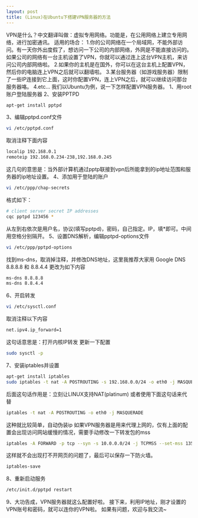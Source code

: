 ```yaml
---
layout: post
title: (Linux)在Ubuntu下搭建VPN服务器的方法
---
```


VPN是什么？中文翻译叫做：虚拟专用网络。功能是，在公用网络上建立专用网络，进行加密通讯。
适用的场合：
1.你的公司网络在一个局域网，不能外部访问。有一天你外出度假了，想访问一下公司的内部网络，外网是不能直接访问的。如果公司的网络有一台主机设置了VPN，你就可以通过连上这台VPN主机，来访问公司内部网络啦。
2.如果你的主机是在国外，你可以在这台主机上配置VPN，然后你的电脑连上VPN之后就可以翻墙啦。
3.某台服务器（如游戏服务器）限制了一些IP连接到它上面，这时你配置VPN，连上VPN之后，就可以继续访问那台服务器咯。
4.etc…
我们以Ubuntu为例，说一下怎样配置VPN服务器。
1、用root账户登陆服务器
2、安装PPTPD
```bash
apt-get install pptpd
```
3、编辑pptpd.conf文件
```bash
vi /etc/pptpd.conf
```
取消注释下面内容
```bash
localip 192.168.0.1
remoteip 192.168.0.234-238,192.168.0.245
```
这几句的意思是：当外部计算机通过pptp联接到vpn后所能拿到的ip地址范围和服务器的ip地址设置。
4、添加用于登陆的账户
```bash
vi /etc/ppp/chap-secrets
```
格式如下：
```bash
# client server secret IP addresses
cqc pptpd 123456 *
```
从左到右依次是用户名，协议(填写pptpd)，密码，自己指定。IP，填*即可。中间用空格分别隔开。
5、设置DNS解析，编辑pptpd-options文件
```bash
vi /etc/ppp/pptpd-options
```
找到ms-dns，取消掉注释，并修改DNS地址，这里我推荐大家用
Google DNS 8.8.8.8 和 8.8.4.4
更改为如下内容
```bash
ms-dns 8.8.8.8
ms-dns 8.8.4.4
```
6、开启转发
```bash
vi /etc/sysctl.conf
```
取消注释以下内容
```bash
net.ipv4.ip_forward=1
```
这句话意思是：打开内核IP转发
更新一下配置
```bash
sudo sysctl -p
```
7、安装iptables并设置
```bash
apt-get install iptables
sudo iptables -t nat -A POSTROUTING -s 192.168.0.0/24 -o eth0 -j MASQUERADE
```
后面这句话作用是：立刻让LINUX支持NAT(platinum)
或者使用下面这句话来代替
```bash
iptables -t nat -A POSTROUTING -o eth0 -j MASQUERADE
```
这种就比较简单，自动伪装ip
如果VPN服务器是用来代理上网的，仅有上面的配置会出现访问网站缓慢的情况，需要手动修改一下转发包的mss
```bash
iptables -A FORWARD -p tcp --syn -s 10.0.0.0/24 -j TCPMSS --set-mss 1356
```
这样就不会出现打不开网页的问题了，最后可以保存一下防火墙。
```bash
iptables-save
```
8、重新启动服务
```bash
/etc/init.d/pptpd restart
```
9、大功告成，VPN服务器就这么配置好啦。
接下来，利用IP地址，刚才设置的VPN账号和密码，就可以连你的VPN啦。
如果有问题，欢迎与我交流~
